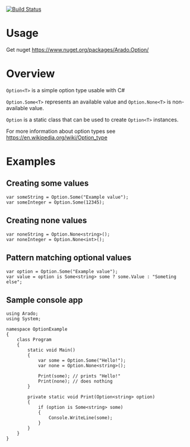 [![Build Status](https://vilppu.visualstudio.com/Arado.Option/_apis/build/status/vilppu.Arado.Option?branchName=master)](https://vilppu.visualstudio.com/Arado.Option/_build/latest?definitionId=1&branchName=master)

# Usage

Get nuget https://www.nuget.org/packages/Arado.Option/

# Overview

`Option<T>` is a simple option type usable with C#

`Option.Some<T>` represents an available value and `Option.None<T>` is non-available value.

`Option` is a static class that can be used to create `Option<T>` instances.

For more information about option types see https://en.wikipedia.org/wiki/Option_type

# Examples

## Creating some values

```
var someString = Option.Some("Example value");
var someInteger = Option.Some(12345);
```

## Creating none values

```
var noneString = Option.None<string>();
var noneInteger = Option.None<int>();
```

## Pattern matching optional values

```
var option = Option.Some("Example value");
var value = option is Some<string> some ? some.Value : "Someting else";
```

## Sample console app

```
using Arado;
using System;

namespace OptionExample
{
    class Program
    {
        static void Main()
        {
            var some = Option.Some("Hello!");
            var none = Option.None<string>();

            Print(some); // prints "Hello!"
            Print(none); // does nothing
        }

        private static void Print(Option<string> option)
        {
            if (option is Some<string> some)
            {
                Console.WriteLine(some);
            }
        }
    }
}
```
